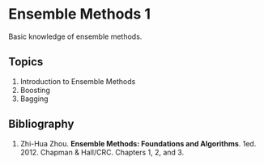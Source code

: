 # Ensemble Methods 1
Basic knowledge of ensemble methods.

## Topics
1.	Introduction to Ensemble Methods
2.	Boosting
3.	Bagging

## Bibliography
1. Zhi-Hua Zhou. **Ensemble Methods: Foundations and Algorithms**. 1ed. 2012. Chapman & Hall/CRC. Chapters 1, 2, and 3.

